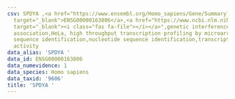 ```yaml
---
csv: SPDYA ,<a href="https://www.ensembl.org/Homo_sapiens/Gene/Summary?db=core;g=ENSG00000163806"
  target="_blank">ENSG00000163806</a>,<a href="https://www.ncbi.nlm.nih.gov/pubmed/28369544"
  target="_blank"><i class="fas fa-file"></i></a>",genetic interference,functional
  association,HeLa, high throughput transcription profiling by microarray,nucleotide
  sequence identification,nucleotide sequence identification,transcriptional regulation,up-regulates
  activity
data_alias: 'SPDYA '
data_id: ENSG00000163806
data_numevidence: 1
data_species: Homo sapiens
data_taxid: '9606'
title: 'SPDYA '
---
```

